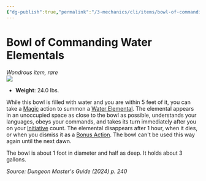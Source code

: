 ```yaml
---
{"dg-publish":true,"permalink":"/3-mechanics/cli/items/bowl-of-commanding-water-elementals-xdmg/","tags":["ttrpg-cli/compendium/src/5e/xdmg","ttrpg-cli/item/rarity/rare"],"noteIcon":""}
---
```


# Bowl of Commanding Water Elementals
*Wondrous item, rare*  
![](3-Mechanics/CLI/items/img/bowl-of-commanding-water-elementals.webp#right)

- **Weight**: 24.0 lbs.

While this bowl is filled with water and you are within 5 feet of it, you can take a [Magic](3-Mechanics/CLI/rules/actions.md#Magic) action to summon a [Water Elemental](3-Mechanics/CLI/bestiary/elemental/water-elemental-xmm.md). The elemental appears in an unoccupied space as close to the bowl as possible, understands your languages, obeys your commands, and takes its turn immediately after you on your [Initiative](3-Mechanics/CLI/rules/variant-rules/initiative-xphb.md) count. The elemental disappears after 1 hour, when it dies, or when you dismiss it as a [Bonus Action](3-Mechanics/CLI/rules/variant-rules/bonus-action-xphb.md). The bowl can't be used this way again until the next dawn.

The bowl is about 1 foot in diameter and half as deep. It holds about 3 gallons.

*Source: Dungeon Master's Guide (2024) p. 240*